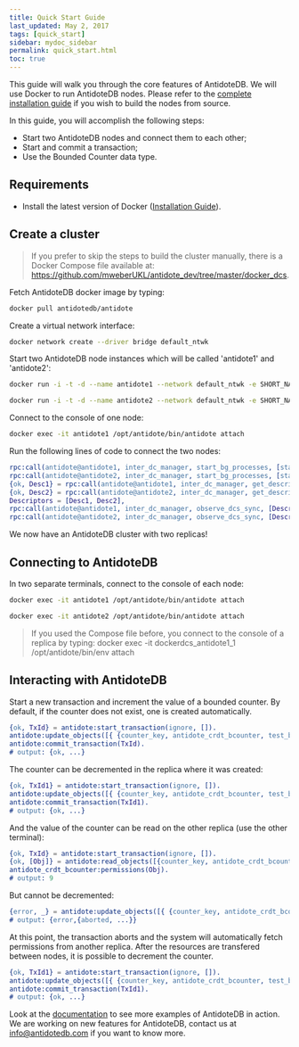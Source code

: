 ```yaml
---
title: Quick Start Guide
last_updated: May 2, 2017
tags: [quick_start]
sidebar: mydoc_sidebar
permalink: quick_start.html
toc: true
---
```


This guide will walk you through the core features of AntidoteDB. We will use Docker to run AntidoteDB nodes. Please refer to the [complete installation guide](http://syncfree.github.io/antidote/setup.html) if you wish to build the nodes from source.

In this guide, you will accomplish the following steps:

 * Start two AntidoteDB nodes and connect them to each other;
 * Start and commit a transaction;
 * Use the Bounded Counter data type.

## Requirements
 * Install the latest version of Docker ([Installation Guide](https://docs.docker.com/engine/installation/)).

## Create a cluster

>If you prefer to skip the steps to build the cluster manually, there is a Docker Compose file available at: https://github.com/mweberUKL/antidote_dev/tree/master/docker_dcs.

Fetch AntidoteDB docker image by typing:


```sh
docker pull antidotedb/antidote
```



Create a virtual network interface:

```sh
docker network create --driver bridge default_ntwk
```

Start two AntidoteDB node instances which will be called 'antidote1' and 'antidote2':

```sh
docker run -i -t -d --name antidote1 --network default_ntwk -e SHORT_NAME=true -e NODE_NAME=antidote@antidote1 antidotedb/antidote

docker run -i -t -d --name antidote2 --network default_ntwk -e SHORT_NAME=true -e NODE_NAME=antidote@antidote2 antidotedb/antidote
```

Connect to the console of one node:

```sh
docker exec -it antidote1 /opt/antidote/bin/antidote attach

```

Run the following lines of code to connect the two nodes:

```erlang
rpc:call(antidote@antidote1, inter_dc_manager, start_bg_processes, [stable]),
rpc:call(antidote@antidote2, inter_dc_manager, start_bg_processes, [stable]),
{ok, Desc1} = rpc:call(antidote@antidote1, inter_dc_manager, get_descriptor, []),
{ok, Desc2} = rpc:call(antidote@antidote2, inter_dc_manager, get_descriptor, []),
Descriptors = [Desc1, Desc2],
rpc:call(antidote@antidote1, inter_dc_manager, observe_dcs_sync, [Descriptors]),
rpc:call(antidote@antidote2, inter_dc_manager, observe_dcs_sync, [Descriptors]).
```

We now have an AntidoteDB cluster with two replicas!

## Connecting to AntidoteDB

In two separate terminals, connect to the console of each node:

```sh
docker exec -it antidote1 /opt/antidote/bin/antidote attach

docker exec -it antidote2 /opt/antidote/bin/antidote attach

```

> If you used the Compose file before, you connect to the console of a replica by typing: docker exec -it dockerdcs_antidote1_1 /opt/antidote/bin/env attach

## Interacting with AntidoteDB

Start a new transaction and increment the value of a bounded counter. By default, if the counter does not exist, one is created automatically.

```erlang
{ok, TxId} = antidote:start_transaction(ignore, []).
antidote:update_objects([{ {counter_key, antidote_crdt_bcounter, test_bucket}, increment, {10, client1}}], TxId).
antidote:commit_transaction(TxId).
# output: {ok, ...}
```

The counter can be decremented in the replica where it was created:

```erlang
{ok, TxId1} = antidote:start_transaction(ignore, []).
antidote:update_objects([{ {counter_key, antidote_crdt_bcounter, test_bucket}, decrement, {1, client1}}], TxId1).
antidote:commit_transaction(TxId1).
# output: {ok, ...}
```

And the value of the counter can be read on the other replica (use the other terminal):

```erlang
{ok, TxId} = antidote:start_transaction(ignore, []).
{ok, [Obj]} = antidote:read_objects([{counter_key, antidote_crdt_bcounter, test_bucket}], TxId).
antidote_crdt_bcounter:permissions(Obj).
# output: 9
```

But cannot be decremented:

```erlang
{error, _} = antidote:update_objects([{ {counter_key, antidote_crdt_bcounter, test_bucket}, decrement, {1, client2}}], TxId).
# output: {error,{aborted, ...}}
```

At this point, the transaction aborts and the system will automatically fetch permissions from another replica.
After the resources are transfered between nodes, it is possible to decrement the counter.

```erlang
{ok, TxId1} = antidote:start_transaction(ignore, []).
antidote:update_objects([{ {counter_key, antidote_crdt_bcounter, test_bucket}, decrement, {1, client2}}], TxId1).
antidote:commit_transaction(TxId1).
# output: {ok, ...}
```

Look at the [documentation](http://syncfree.github.io/antidote/rawapi.html) to see more examples of AntidoteDB in action.
We are working on new features for AntidoteDB, contact us at [info@antidotedb.com](mailto:info@antidotedb.com) if you want to know more.
